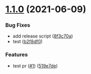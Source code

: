 # [1.1.0](https://github.com/bgiori/experiment-android-client/compare/1.0.0...1.1.0) (2021-06-09)


### Bug Fixes

* add release script ([8f3c70a](https://github.com/bgiori/experiment-android-client/commit/8f3c70a6538de091c018f5f9ec333c9abfc7b176))
* test ([b2f8df0](https://github.com/bgiori/experiment-android-client/commit/b2f8df0c16b3a839eb96037ddc2e0ff882600427))


### Features

* test pr ([#1](https://github.com/bgiori/experiment-android-client/issues/1)) ([519e7de](https://github.com/bgiori/experiment-android-client/commit/519e7de9c2bed28cdcc925b935e02e1c24725601))
